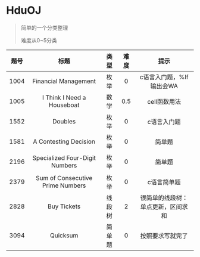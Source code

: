 # HduOJ

>简单的一个分类整理
>
>难度从0~5分类



|题号|标题|类型|难度|提示|
|:---:|:---:|:----:|:---:|:---:|
|1004|Financial Management|枚举|0|c语言入门题，%lf输出会WA|
|1005|I Think I Need a Houseboat|数学|0.5|cell函数用法|
|1552|Doubles|枚举|0|c语言入门题|
|1581|A Contesting Decision|枚举|0|简单题|
|2196|Specialized Four-Digit Numbers|枚举|0|简单题|
|2379|Sum of Consecutive Prime Numbers|枚举|0|c语言简单题|
|2828|Buy Tickets|线段树|2|很简单的线段树：单点更新，区间求和|
|3094|Quicksum|简单题|0|按照要求写就完了|